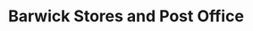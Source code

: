 ---
title: "Barwick Stores and Post Office"
url: /leeds/barwick-stores-and-post-office/
shop: convenience
---